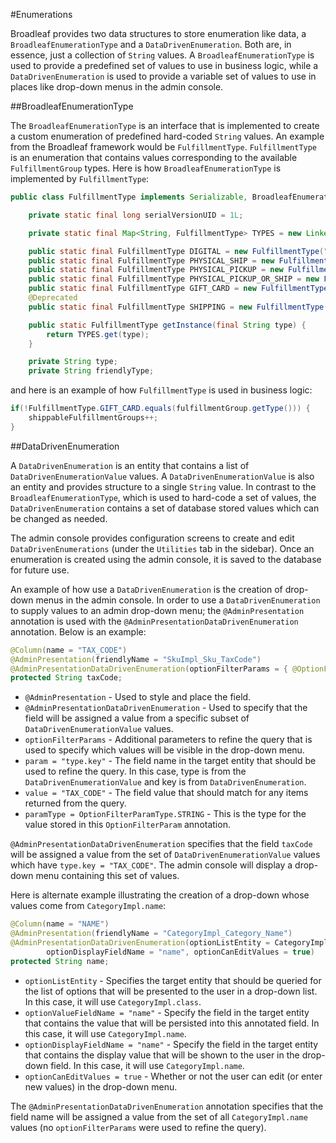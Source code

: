 #Enumerations

Broadleaf provides two data structures to store enumeration like data, a `BroadleafEnumerationType` and a `DataDrivenEnumeration`.  Both are, in essence, just a collection of `String` values.  A `BroadleafEnumerationType` is used to provide a predefined set of values to use in business logic, while a `DataDrivenEnumeration` is used to provide a variable set of values to use in places like drop-down menus in the admin console.

##BroadleafEnumerationType

The `BroadleafEnumerationType` is an interface that is implemented to create a custom enumeration of predefined hard-coded `String` values.  An example from the Broadleaf framework would be `FulfillmentType`.  `FulfillmentType` is an enumeration that contains values corresponding to the available `FulfillmentGroup` types.  Here is how `BroadleafEnumerationType` is implemented by `FulfillmentType`:

```java
public class FulfillmentType implements Serializable, BroadleafEnumerationType {

    private static final long serialVersionUID = 1L;

    private static final Map<String, FulfillmentType> TYPES = new LinkedHashMap<String, FulfillmentType>();

    public static final FulfillmentType DIGITAL = new FulfillmentType("DIGITAL", "Digital");
    public static final FulfillmentType PHYSICAL_SHIP = new FulfillmentType("PHYSICAL_SHIP", "Physical Ship");
    public static final FulfillmentType PHYSICAL_PICKUP = new FulfillmentType("PHYSICAL_PICKUP", "Physical Pickup");
    public static final FulfillmentType PHYSICAL_PICKUP_OR_SHIP = new FulfillmentType("PHYSICAL_PICKUP_OR_SHIP", "Physical Pickup or Ship");
    public static final FulfillmentType GIFT_CARD = new FulfillmentType("GIFT_CARD", "Gift Card");
    @Deprecated
    public static final FulfillmentType SHIPPING = new FulfillmentType("SHIPPING", "Shipping");

    public static FulfillmentType getInstance(final String type) {
        return TYPES.get(type);
    }

    private String type;
    private String friendlyType;
```

and here is an example of how `FulfillmentType` is used in business logic:

```java
if(!FulfillmentType.GIFT_CARD.equals(fulfillmentGroup.getType())) {
    shippableFulfillmentGroups++;
}
```

##DataDrivenEnumeration

A `DataDrivenEnumeration` is an entity that contains a list of `DataDrivenEnumerationValue` values.  A `DataDrivenEnumerationValue` is also an entity and provides structure to a single `String` value.  In contrast to the `BroadleafEnumerationType`, which is used to hard-code a set of values, the `DataDrivenEnumeration` contains a set of database stored values which can be changed as needed.

The admin console provides configuration screens to create and edit `DataDrivenEnumerations` (under the `Utilities` tab in the sidebar).  Once an enumeration is created using the admin console, it is saved to the database for future use.  
  
An example of how use a `DataDrivenEnumeration` is the creation of drop-down menus in the admin console.  In order to use a `DataDrivenEnumeration` to supply values to an admin drop-down menu; the `@AdminPresentation` annotation is used with the `@AdminPresentationDataDrivenEnumeration` annotation.  Below is an example:  

```java
@Column(name = "TAX_CODE")
@AdminPresentation(friendlyName = "SkuImpl_Sku_TaxCode")
@AdminPresentationDataDrivenEnumeration(optionFilterParams = { @OptionFilterParam(param = "type.key", value = "TAX_CODE", paramType = OptionFilterParamType.STRING) })
protected String taxCode;
``` 

+ `@AdminPresentation` - Used to style and place the field.
+ `@AdminPresentationDataDrivenEnumeration` - Used to specify that the field will be assigned a value from a specific subset of `DataDrivenEnumerationValue` values.
+ `optionFilterParams` - Additional parameters to refine the query that is used to specify which values will be visible in the drop-down menu.
+ `param = "type.key"` - The field name in the target entity that should be used to refine the query.  In this case, type is from the `DataDrivenEnumerationValue` and key is from `DataDrivenEnumeration`.
+ `value = "TAX_CODE"` - The field value that should match for any items returned from the query.
+ `paramType = OptionFilterParamType.STRING` - This is the type for the value stored in this `OptionFilterParam` annotation.

`@AdminPresentationDataDrivenEnumeration` specifies that the field `taxCode` will be assigned a value from the set of `DataDrivenEnumerationValue` values which have `type.key = "TAX_CODE"`.  The admin console will display a drop-down menu containing this set of values.

Here is alternate example illustrating the creation of a drop-down whose values come from `CategoryImpl.name`:

```java
@Column(name = "NAME")
@AdminPresentation(friendlyName = "CategoryImpl_Category_Name")
@AdminPresentationDataDrivenEnumeration(optionListEntity = CategoryImpl.class, optionValueFieldName = "name", 
        optionDisplayFieldName = "name", optionCanEditValues = true)
protected String name;
```

+ `optionListEntity` - Specifies the target entity that should be queried for the list of options that will be presented to the user in a drop-down list. In this case, it will use `CategoryImpl.class`.
+ `optionValueFieldName = "name"` - Specify the field in the target entity that contains the value that will be persisted into this annotated field.  In this case, it will use `CategoryImpl.name`.
+ `optionDisplayFieldName = "name"` - Specify the field in the target entity that contains the display value that will be shown to the user in the drop-down field. In this case, it will use `CategoryImpl.name`.
+ `optionCanEditValues = true` - Whether or not the user can edit (or enter new values) in the drop-down menu.

The `@AdminPresentationDataDrivenEnumeration` annotation specifies that the field name will be assigned a value from the set of all `CategoryImpl.name` values (no `optionFilterParams` were used to refine the query).





